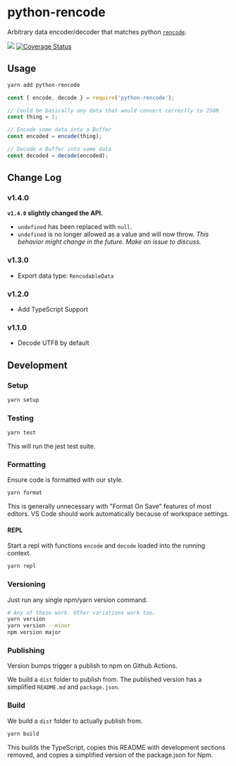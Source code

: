 # python-rencode

Arbitrary data encoder/decoder that matches python [`rencode`](https://github.com/aresch/rencode).

[![](https://github.com/cinderblock/python-rencode/workflows/Build%2C%20Test%2C%20and%20Publish/badge.svg)](https://github.com/cinderblock/python-rencode/actions)
[![Coverage Status](https://coveralls.io/repos/github/cinderblock/python-rencode/badge.svg?branch=master)](https://coveralls.io/github/cinderblock/python-rencode?branch=master)

## Usage

```bash
yarn add python-rencode
```

```js
const { encode, decode } = require('python-rencode');

// Could be basically any data that would convert correctly to JSON
const thing = 1;

// Encode some data into a Buffer
const encoded = encode(thing);

// Decode a Buffer into some data
const decoded = decode(encoded);
```

## Change Log

### v1.4.0

**`v1.4.0` slightly changed the API.**

- `undefined` has been replaced with `null`.
- `undefined` is no longer allowed as a value and will now throw.
  _This behavior might change in the future. Make an issue to discuss._

### v1.3.0

- Export data type: `RencodableData`

### v1.2.0

- Add TypeScript Support

### v1.1.0

- Decode UTF8 by default

<!-- NOPUBLISH -->

## Development

### Setup

```bash
yarn setup
```

### Testing

```bash
yarn test
```

This will run the jest test suite.

### Formatting

Ensure code is formatted with our style.

```bash
yarn format
```

This is generally unnecessary with "Format On Save" features of most editors.
VS Code should work automatically because of workspace settings.

#### REPL

Start a repl with functions `encode` and `decode` loaded into the running context.

```bash
yarn repl
```

### Versioning

Just run any single npm/yarn version command.

```bash
# Any of these work. Other variations work too.
yarn version
yarn version --minor
npm version major
```

### Publishing

Version bumps trigger a publish to npm on Github Actions.

We build a `dist` folder to publish from.
The published version has a simplified `README.md` and `package.json`.

### Build

We build a `dist` folder to actually publish from.

```bash
yarn build
```

This builds the TypeScript, copies this README with development sections removed, and copies a simplified version of the package.json for Npm.
